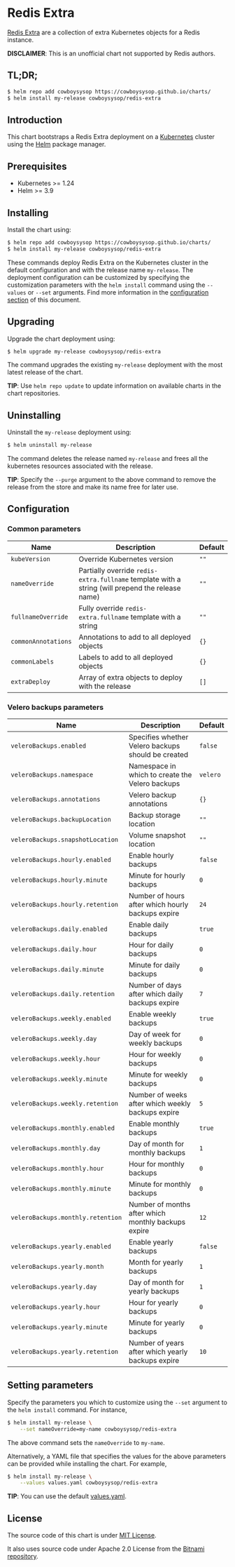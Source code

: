 # Redis Extra

[Redis Extra](https://github.com/cowboysysop/charts/tree/master/charts/redis-extra) are a collection of extra Kubernetes objects for a Redis instance.

**DISCLAIMER**: This is an unofficial chart not supported by Redis authors.

## TL;DR;

```bash
$ helm repo add cowboysysop https://cowboysysop.github.io/charts/
$ helm install my-release cowboysysop/redis-extra
```

## Introduction

This chart bootstraps a Redis Extra deployment on a [Kubernetes](http://kubernetes.io) cluster using the [Helm](https://helm.sh) package manager.

## Prerequisites

- Kubernetes >= 1.24
- Helm >= 3.9

## Installing

Install the chart using:

```bash
$ helm repo add cowboysysop https://cowboysysop.github.io/charts/
$ helm install my-release cowboysysop/redis-extra
```

These commands deploy Redis Extra on the Kubernetes cluster in the default configuration and with the release name `my-release`. The deployment configuration can be customized by specifying the customization parameters with the `helm install` command using the `--values` or `--set` arguments. Find more information in the [configuration section](#configuration) of this document.

## Upgrading

Upgrade the chart deployment using:

```bash
$ helm upgrade my-release cowboysysop/redis-extra
```

The command upgrades the existing `my-release` deployment with the most latest release of the chart.

**TIP**: Use `helm repo update` to update information on available charts in the chart repositories.

## Uninstalling

Uninstall the `my-release` deployment using:

```bash
$ helm uninstall my-release
```

The command deletes the release named `my-release` and frees all the kubernetes resources associated with the release.

**TIP**: Specify the `--purge` argument to the above command to remove the release from the store and make its name free for later use.

## Configuration

### Common parameters

| Name                | Description                                                                                      | Default |
| ------------------- | ------------------------------------------------------------------------------------------------ | ------- |
| `kubeVersion`       | Override Kubernetes version                                                                      | `""`    |
| `nameOverride`      | Partially override `redis-extra.fullname` template with a string (will prepend the release name) | `""`    |
| `fullnameOverride`  | Fully override `redis-extra.fullname` template with a string                                     | `""`    |
| `commonAnnotations` | Annotations to add to all deployed objects                                                       | `{}`    |
| `commonLabels`      | Labels to add to all deployed objects                                                            | `{}`    |
| `extraDeploy`       | Array of extra objects to deploy with the release                                                | `[]`    |

### Velero backups parameters

| Name                              | Description                                         | Default  |
| --------------------------------- | --------------------------------------------------- | -------- |
| `veleroBackups.enabled`           | Specifies whether Velero backups should be created  | `false`  |
| `veleroBackups.namespace`         | Namespace in which to create the Velero backups     | `velero` |
| `veleroBackups.annotations`       | Velero backup annotations                           | `{}`     |
| `veleroBackups.backupLocation`    | Backup storage location                             | `""`     |
| `veleroBackups.snapshotLocation`  | Volume snapshot location                            | `""`     |
| `veleroBackups.hourly.enabled`    | Enable hourly backups                               | `false`  |
| `veleroBackups.hourly.minute`     | Minute for hourly backups                           | `0`      |
| `veleroBackups.hourly.retention`  | Number of hours after which hourly backups expire   | `24`     |
| `veleroBackups.daily.enabled`     | Enable daily backups                                | `true`   |
| `veleroBackups.daily.hour`        | Hour for daily backups                              | `0`      |
| `veleroBackups.daily.minute`      | Minute for daily backups                            | `0`      |
| `veleroBackups.daily.retention`   | Number of days after which daily backups expire     | `7`      |
| `veleroBackups.weekly.enabled`    | Enable weekly backups                               | `true`   |
| `veleroBackups.weekly.day`        | Day of week for weekly backups                      | `0`      |
| `veleroBackups.weekly.hour`       | Hour for weekly backups                             | `0`      |
| `veleroBackups.weekly.minute`     | Minute for weekly backups                           | `0`      |
| `veleroBackups.weekly.retention`  | Number of weeks after which weekly backups expire   | `5`      |
| `veleroBackups.monthly.enabled`   | Enable monthly backups                              | `true`   |
| `veleroBackups.monthly.day`       | Day of month for monthly backups                    | `1`      |
| `veleroBackups.monthly.hour`      | Hour for monthly backups                            | `0`      |
| `veleroBackups.monthly.minute`    | Minute for monthly backups                          | `0`      |
| `veleroBackups.monthly.retention` | Number of months after which monthly backups expire | `12`     |
| `veleroBackups.yearly.enabled`    | Enable yearly backups                               | `false`  |
| `veleroBackups.yearly.month`      | Month for yearly backups                            | `1`      |
| `veleroBackups.yearly.day`        | Day of month for yearly backups                     | `1`      |
| `veleroBackups.yearly.hour`       | Hour for yearly backups                             | `0`      |
| `veleroBackups.yearly.minute`     | Minute for yearly backups                           | `0`      |
| `veleroBackups.yearly.retention`  | Number of years after which yearly backups expire   | `10`     |

## Setting parameters

Specify the parameters you which to customize using the `--set` argument to the `helm install` command. For instance,

```bash
$ helm install my-release \
    --set nameOverride=my-name cowboysysop/redis-extra
```

The above command sets the `nameOverride` to `my-name`.

Alternatively, a YAML file that specifies the values for the above parameters can be provided while installing the chart. For example,

```bash
$ helm install my-release \
    --values values.yaml cowboysysop/redis-extra
```

**TIP**: You can use the default [values.yaml](values.yaml).

## License

The source code of this chart is under [MIT License](LICENSE).

It also uses source code under Apache 2.0 License from the [Bitnami repository](https://github.com/bitnami/charts).
